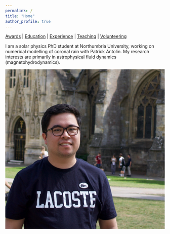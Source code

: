 ```yaml
---
permalink: /
title: "Home"
author_profile: true
---
```


[Awards](/awards/) | [Education](/education/) | [Experience](/experience/) | [Teaching](/teaching/) | [Volunteering](/volunteering/)

I am a solar physics PhD student at Northumbria University, working on numerical modelling of coronal rain with Patrick Antolin. My research interests are primarily in astrophysical fluid dynamics (magnetohydrodynamics).

<img src="images/Website-Photo.jpeg" alt="Myself">
